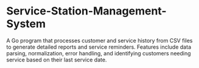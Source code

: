 # Service-Station-Management-System
A Go program that processes customer and service history from CSV files to generate detailed reports and service reminders. Features include data parsing, normalization, error handling, and identifying customers needing service based on their last service date.
